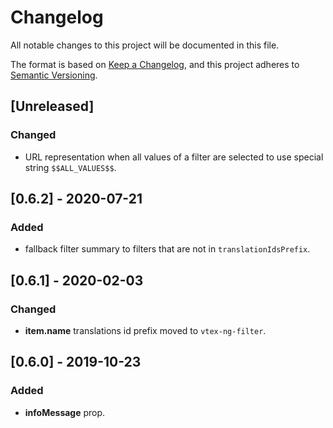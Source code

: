 # Changelog

All notable changes to this project will be documented in this file.

The format is based on [Keep a Changelog](https://keepachangelog.com/en/1.0.0/),
and this project adheres to [Semantic Versioning](https://semver.org/spec/v2.0.0.html).

## [Unreleased]

### Changed

- URL representation when all values of a filter are selected to use special string `$$ALL_VALUES$$`.

## [0.6.2] - 2020-07-21

### Added

- fallback filter summary to filters that are not in `translationIdsPrefix`.

## [0.6.1] - 2020-02-03

### Changed

- **item.name** translations id prefix moved to `vtex-ng-filter`.

## [0.6.0] - 2019-10-23

### Added

- **infoMessage** prop.
